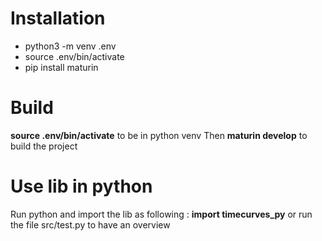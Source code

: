 # Installation

- python3 -m venv .env
- source .env/bin/activate
- pip install maturin

# Build

**source .env/bin/activate** to be in python venv
Then **maturin develop** to build the project

# Use lib in python

Run python and import the lib as following :
**import timecurves_py**
or run the file src/test.py to have an overview
